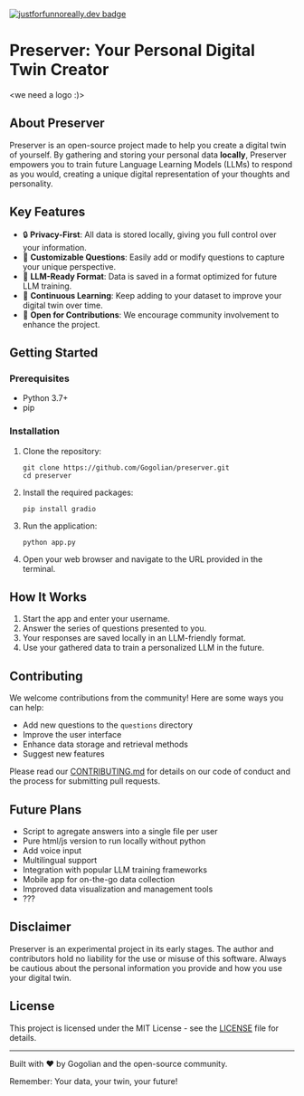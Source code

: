 [![justforfunnoreally.dev badge](https://img.shields.io/badge/justforfunnoreally-dev-9ff)](https://justforfunnoreally.dev)

# Preserver: Your Personal Digital Twin Creator

<we need a logo :)>

## About Preserver

Preserver is an open-source project made to help you create a digital twin of yourself. By gathering and storing your personal data **locally**, Preserver empowers you to train future Language Learning Models (LLMs) to respond as you would, creating a unique digital representation of your thoughts and personality.

## Key Features

- 🔒 **Privacy-First**: All data is stored locally, giving you full control over your information.
- 🧠 **Customizable Questions**: Easily add or modify questions to capture your unique perspective.
- 💾 **LLM-Ready Format**: Data is saved in a format optimized for future LLM training.
- 🔄 **Continuous Learning**: Keep adding to your dataset to improve your digital twin over time.
- 🚀 **Open for Contributions**: We encourage community involvement to enhance the project.

## Getting Started

### Prerequisites

- Python 3.7+
- pip

### Installation

1. Clone the repository:
   ```
   git clone https://github.com/Gogolian/preserver.git
   cd preserver
   ```

2. Install the required packages:
   ```
   pip install gradio
   ```

3. Run the application:
   ```
   python app.py
   ```

4. Open your web browser and navigate to the URL provided in the terminal.

## How It Works

1. Start the app and enter your username.
2. Answer the series of questions presented to you.
3. Your responses are saved locally in an LLM-friendly format.
4. Use your gathered data to train a personalized LLM in the future.

## Contributing

We welcome contributions from the community! Here are some ways you can help:

- Add new questions to the `questions` directory
- Improve the user interface
- Enhance data storage and retrieval methods
- Suggest new features

Please read our [CONTRIBUTING.md](CONTRIBUTING.md) for details on our code of conduct and the process for submitting pull requests.

## Future Plans

- Script to agregate answers into a single file per user
- Pure html/js version to run locally without python
- Add voice input
- Multilingual support
- Integration with popular LLM training frameworks
- Mobile app for on-the-go data collection
- Improved data visualization and management tools
- ???

## Disclaimer

Preserver is an experimental project in its early stages. The author and contributors hold no liability for the use or misuse of this software. Always be cautious about the personal information you provide and how you use your digital twin.

## License

This project is licensed under the MIT License - see the [LICENSE](LICENSE) file for details.

---

Built with ❤️ by Gogolian and the open-source community.

Remember: Your data, your twin, your future!
